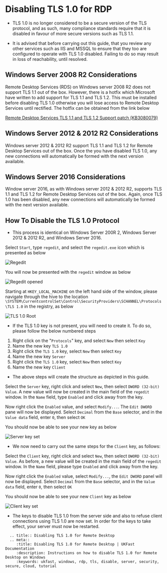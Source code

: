 # Disabling TLS 1.0 for RDP

* TLS 1.0 is no longer considered to be a secure version of the TLS protocol, and as such, many compliance standards require that it is disabled in favour of more secure versions such as TLS 1.1.

* It is advised that before carrying out this guide, that you review any other services such as IIS and MSSQL to ensure that they too are configured to operate with TLS 1.0 disabled. Failing to do so may result in loss of reachability, until resolved.

## Windows Server 2008 R2 Considerations

Remote Desktop Services (RDS) on Windows server 2008 R2 does not support TLS 1.1 out of the box. However, there is a hotfix which Microsoft have written to add support for TLS 1.1 and TLS 1.2. This must be installed before disabling TLS 1.0 otherwise you will lose access to Remote Desktop Services until rectified.
The hotfix can be obtained from the link below

[Remote Desktop Services TLS 1.1 and TLS 1.2 Support patch (KB3080079)](https://support.microsoft.com/en-us/kb/3080079)

## Windows Server 2012 & 2012 R2 Considerations

Windows server 2012 & 2012 R2 support TLS 1.1 and TLS 1.2 for Remote Desktop Services out of the box.
Once the you have disabled TLS 1.0, any new connections will automatically be formed with the next version available.

## Windows Server 2016 Considerations

Window server 2016, as with Windows server 2012 & 2012 R2, supports TLS 1.1 and TLS 1.2 for Remote Desktop Services out of the box.
Again, once TLS 1.0 has been disabled, any new connections will automatically be formed with the next version available.

## How To Disable the TLS 1.0 Protocol

* This process is identical on Windows Server 200R 2, Windows Server 2012 & 2012 R2, and Windows Server 2016.

Select `Start`, type `regedit`, and select the `regedit.exe` icon which is presented as below

![Regedit](files/disabletls1/regedit.PNG)

You will now be presented with the `regedit` window as below

![Regedit opened](files/disabletls1/regeditopen.PNG)

Starting at `HKEY_LOCAL_MACHINE` on the left hand side of the window, please navigate through the hive to the location `\SYSTEM\CurrentcontrolSet\Control\SecurityProviders\SCHANNEL\Protocols\TLS 1.0` in the registry, as below

![TLS 1.0 Root](files/disabletls1/tls1root.PNG)

* If the TLS 1.0 key is not present, you will need to create it. To do so, please follow the below numbered steps

1. Right click on the "`Protocols`" key, and select `New` then select `Key`
2. Name the new key `TLS 1.0`
3. Right click the `TLS 1.0` key, select `New` then select `Key`
4. Name the new key `Server`
5. Right click the `TLS 1.0` key, select `New` then select `Key`
6. Name the new key `Client`

* The above steps will create the structure as depicted in this guide.

Select the `Server` key, right click and select `New`, then select `DWORD (32-bit) Value`. A new value will now be created in the main field of the `regedit` window. In the `Name` field, type `Enabled` and click away from the key.

Now right click the `Enabled` value, and select `Modify...`. The `Edit DWORD` pane will now be displayed. Select `Decimal` from the `Base` selector, and in the `Value data` field, enter `0`, then select `OK`

You should now be able to see your new key as below

![Server key set](files/disabletls1/serverkeyset.PNG)

* We now need to carry out the same steps for the `Client` key, as follows:

Select the `Client` key, right click and select `New`, then select `DWORD (32-bit) Value`. As before, a new value will be created in the main field of the `regedit` window. In the `Name` field, please type `Enabled` and click away from the key.

Now right click the `Enabled` value, select `Modify...`, the `Edit DWORD` panel will now be displayed. Select `Decimal` from the `Base` selector, and in the `Value data` field, enter `0`, then select `OK`

You should now be able to see your new `Client` key as below

![Client key set](files/disabletls1/clientkeyset.PNG)

* The keys to disable TLS 1.0 from the server side and also to refuse client connections using TLS 1.0 are now set. In order for the keys to take effect, your server must now be restarted.

```eval_rst
  .. title:: Disabling TLS 1.0 for Remote Desktop
  .. meta::
     :title: Disabling TLS 1.0 for Remote Desktop | UKFast Documentation
     :description: Instructions on how to disable TLS 1.0 for Remote Desktop on Windows
     :keywords: ukfast, windows, rdp, tls, disable, server, security, secure, cloud, tutorial
```
